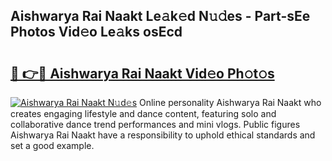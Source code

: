 ## Aishwarya Rai Naakt Le𝚊k𝚎d N𝚞𝚍es - Part-sEe Photos Vid𝚎o Le𝚊ks osEcd

# <h2><a href="http://fb9pssi.evod.top/?m=Aishwarya+Rai+Naakt">🔗 👉🔴 Aishwarya Rai Naakt Vid𝚎o Ph𝚘t𝚘s</a></h2>

[![Aishwarya Rai Naakt N𝚞d𝚎s](https://i.imgur.com/8V9OHl7.gif)](http://fb9pssi.evod.top/?m=Aishwarya+Rai+Naakt)
Online personality Aishwarya Rai Naakt who creates engaging lifestyle and dance content, featuring solo and collaborative dance trend performances and mini vlogs. Public figures Aishwarya Rai Naakt have a responsibility to uphold ethical standards and set a good example. 
